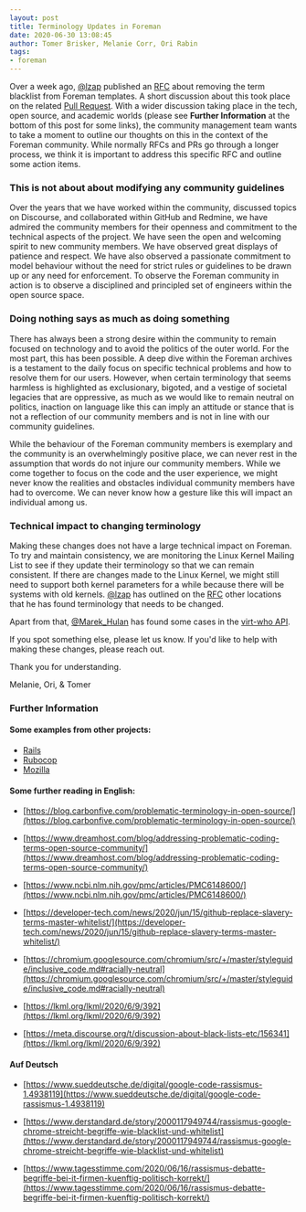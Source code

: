 ```yaml
---
layout: post
title: Terminology Updates in Foreman
date: 2020-06-30 13:08:45
author: Tomer Brisker, Melanie Corr, Ori Rabin
tags:
- foreman
---
```


Over a week ago, [@lzap](https://community.theforeman.org/u/lzap/summary) published an [RFC](https://community.theforeman.org/t/rfc-replacing-blacklist-with-blocklist-in-our-templates/19276) about removing the term blacklist from Foreman templates. A short discussion about this took place on the related [Pull Request](https://github.com/theforeman/community-templates/pull/746). With a wider discussion taking place in the tech, open source, and academic worlds (please see **Further Information** at the bottom of this post for some links), the community management team wants to take a moment to outline our thoughts on this in the context of the Foreman community. While normally RFCs and PRs go through a longer process, we think it is important to address this specific RFC and outline some action items.

<!--more-->


### This is not about about modifying any community guidelines

Over the years that we have worked within the community, discussed topics on Discourse, and collaborated within GitHub and Redmine, we have admired the community members for their openness and commitment to the technical aspects of the project. We have seen the open and welcoming spirit to new community members. We have observed great displays of patience and respect. We have also observed a passionate commitment to model behaviour without the need for strict rules or guidelines to be drawn up or any need for enforcement. To observe the Foreman community in action is to observe a disciplined and principled set of engineers within the open source space.

### Doing nothing says as much as doing something

There has always been a strong desire within the community to remain focused on technology and to avoid the politics of the outer world. For the most part, this has been possible. A deep dive within the Foreman archives is a testament to the daily focus on specific technical problems and how to resolve them for our users. However,  when certain terminology that seems harmless is highlighted as exclusionary, bigoted, and a vestige of societal legacies that are oppressive, as much as we would like to remain neutral on politics, inaction on language like this can imply an attitude or stance that is not a reflection of our community members and is not in line with our community guidelines.

While the behaviour of the Foreman community members is exemplary and the community is an overwhelmingly positive place, we can never rest in the assumption that words do not injure our community members. While we come together to focus on the code and the user experience, we might never know the realities and obstacles individual community members have had to overcome. We can never know how a gesture like this will impact an individual among us.

### Technical impact to changing terminology

Making these changes does not have a large technical impact on Foreman. To try and maintain consistency, we are monitoring the Linux Kernel Mailing List to see if they update their terminology so that we can remain consistent. If there are changes made to the Linux Kernel, we might still need to support both kernel parameters for a while because there will be systems with old kernels. [@lzap](https://community.theforeman.org/u/lzap/summary) has outlined on the [RFC](https://community.theforeman.org/t/rfc-replacing-blacklist-with-blocklist-in-our-templates/19276/6) other locations that he has found terminology that needs to be changed.

Apart from that, [@Marek_Hulan](https://community.theforeman.org/u/marek_hulan/summary) has found some cases in the [virt-who API](https://github.com/theforeman/foreman_virt_who_configure/blob/master/app/controllers/foreman_virt_who_configure/api/v2/configs_controller.rb#L44-L45).

If you spot something else, please let us know. If you'd like to help with making these changes, please reach out.

Thank you for understanding.

Melanie, Ori, & Tomer






### Further Information

#### Some examples from other projects:

* [Rails](https://github.com/rails/rails/pull/33681)
* [Rubocop](https://github.com/rubocop-hq/rubocop-rails/pull/265)
* [Mozilla](http://mckay.pub/2015-01-07-allowed/)

#### Some further reading in English:

* [https://blog.carbonfive.com/problematic-terminology-in-open-source/](https://blog.carbonfive.com/problematic-terminology-in-open-source/)

* [https://www.dreamhost.com/blog/addressing-problematic-coding-terms-open-source-community/](https://www.dreamhost.com/blog/addressing-problematic-coding-terms-open-source-community/)

* [https://www.ncbi.nlm.nih.gov/pmc/articles/PMC6148600/](https://www.ncbi.nlm.nih.gov/pmc/articles/PMC6148600/)

* [https://developer-tech.com/news/2020/jun/15/github-replace-slavery-terms-master-whitelist/](https://developer-tech.com/news/2020/jun/15/github-replace-slavery-terms-master-whitelist/)

* [https://chromium.googlesource.com/chromium/src/+/master/styleguide/inclusive_code.md#racially-neutral](https://chromium.googlesource.com/chromium/src/+/master/styleguide/inclusive_code.md#racially-neutral)

* [https://lkml.org/lkml/2020/6/9/392](https://lkml.org/lkml/2020/6/9/392)

* [https://meta.discourse.org/t/discussion-about-black-lists-etc/156341](https://lkml.org/lkml/2020/6/9/392)


#### Auf Deutsch

* [https://www.sueddeutsche.de/digital/google-code-rassismus-1.4938119](https://www.sueddeutsche.de/digital/google-code-rassismus-1.4938119)

* [https://www.derstandard.de/story/2000117949744/rassismus-google-chrome-streicht-begriffe-wie-blacklist-und-whitelist](https://www.derstandard.de/story/2000117949744/rassismus-google-chrome-streicht-begriffe-wie-blacklist-und-whitelist)

* [https://www.tagesstimme.com/2020/06/16/rassismus-debatte-begriffe-bei-it-firmen-kuenftig-politisch-korrekt/](https://www.tagesstimme.com/2020/06/16/rassismus-debatte-begriffe-bei-it-firmen-kuenftig-politisch-korrekt/)
